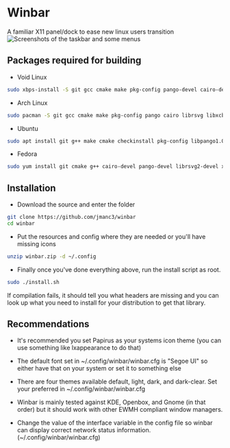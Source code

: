 # Winbar

A familiar X11 panel/dock to ease new linux users transition
![Screenshots of the taskbar and some menus](screenshots/1.png)

## Packages required for building

* Void Linux

```bash
sudo xbps-install -S git gcc cmake make pkg-config pango-devel cairo-devel librsvg-devel libxcb-devel xcb-util-devel pulseaudio-devel xcb-util-wm-devel libxkbcommon-devel libxkbcommon-x11 libconfig++-devel xcb-util-keysyms-devel xcb-util-image-devel xcb-util-cursor-devel dbus-devel alsa-lib-devel papirus-icon-theme lxappearance unzip
```

* Arch Linux

```bash
sudo pacman -S git gcc cmake make pkg-config pango cairo librsvg libxcb xcb-util pulseaudio xcb-util-wm libxkbcommon libxkbcommon-x11 libconfig xcb-util-keysyms xcb-util-image xcb-util-cursor dbus alsa-lib papirus-icon-theme lxappearance unzip
```

* Ubuntu

```bash
sudo apt install git g++ make cmake checkinstall pkg-config libpango1.0-dev libcairo2-dev librsvg2-dev libxcb1-dev libxcb-util-dev libpulse-dev libxkbcommon-dev libxkbcommon-x11-dev libconfig++-dev libxcb-keysyms1-dev libxcb-image0-dev papirus-icon-theme lxappearance unzip libxcb-randr0-dev libxcb-record0-dev libxcb-ewmh-dev libxcb-icccm4-dev libx11-xcb-dev libxcb-cursor-dev libdbus-1-dev libasound2-dev
```

* Fedora

```bash
sudo yum install git cmake g++ cairo-devel pango-devel librsvg2-devel xcb-util-devel pulseaudio-libs-devel xcb-util-wm-devel libxkbcommon-x11-devel libconfig-devel xcb-util-cursor-devel dbus-devel xcb-util-keysyms-devel alsa-lib-devel
```

## Installation

* Download the source and enter the folder

```bash
git clone https://github.com/jmanc3/winbar
cd winbar
```

* Put the resources and config where they are needed or you'll have missing icons

```bash
unzip winbar.zip -d ~/.config
```

* Finally once you've done everything above, run the install script as root.

```bash
sudo ./install.sh
``` 

If compilation fails, it should tell you what headers are missing and you can look up what you need to install for your
distribution to get that library.

## Recommendations

* It's recommended you set Papirus as your systems icon theme (you can use something like lxappearance to do that)

* The default font set in ~/.config/winbar/winbar.cfg is "Segoe UI" so either have that on your system or set it to something else

* There are four themes available default, light, dark, and dark-clear. Set your preferred in ~/.config/winbar/winbar.cfg

* Winbar is mainly tested against KDE, Openbox, and Gnome (in that order) but it should work with other EWMH compliant window managers.

* Change the value of the interface variable in the config file so winbar can display correct network status information. (~/.config/winbar/winbar.cfg)
